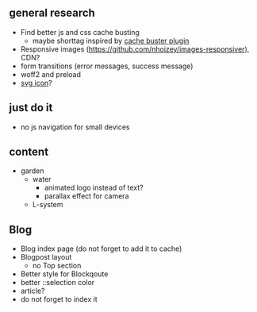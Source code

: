 ## general research
* Find better js and css cache busting
  * maybe shorttag inspired by [cache buster plugin](https://github.com/mightyplow/eleventy-plugin-cache-buster)
* Responsive images (https://github.com/nhoizey/images-responsiver), CDN?
* form transitions (error messages, success message)
* woff2 and preload
* [svg icon](https://css-tricks.com/svg-favicons-in-action/)?

## just do it
* no js navigation for small devices

## content
* garden
    - water
        - animated logo instead of text?
        - parallax effect for camera
    - L-system

## Blog
- Blog index page (do not forget to add it to cache)
- Blogpost layout
  - no Top section
- Better style for Blockqoute
- better ::selection color
- article?
- do not forget to index it
